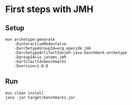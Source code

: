 # First steps with JMH

## Setup
```
mvn archetype:generate
    -DinteractiveMode=false
    -DarchetypeGroupId=org.openjdk.jmh
    -DarchetypeArtifactId=jmh-java-benchmark-archetype
    -DgroupId=io.jatoms.jmh
    -DartifactId=benchmarks
    -Dversion=1.0.0
```

## Run
```
mvn clean install
java -jar target/benchmarks.jar
```
